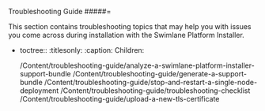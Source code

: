 Troubleshooting Guide
#####=

This section contains troubleshooting topics that may help you with
issues you come across during installation with the Swimlane Platform
Installer.

- toctree::
   :titlesonly:
   :caption: Children:

   /Content/troubleshooting-guide/analyze-a-swimlane-platform-installer-support-bundle
   /Content/troubleshooting-guide/generate-a-support-bundle
   /Content/troubleshooting-guide/stop-and-restart-a-single-node-deployment
   /Content/troubleshooting-guide/troubleshooting-checklist
   /Content/troubleshooting-guide/upload-a-new-tls-certificate
